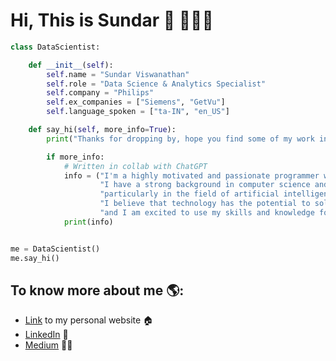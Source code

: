 <!--
**Msundarv/Msundarv** is a ✨ _special_ ✨ repository because its `README.md` (this file) appears on your GitHub profile.

Here are some ideas to get you started:

- 🔭 I’m currently working on ...
- 🌱 I’m currently learning ...
- 👯 I’m looking to collaborate on ...
- 🤔 I’m looking for help with ...
- 💬 Ask me about ...
- 📫 How to reach me: ...
- 😄 Pronouns: ...
- ⚡ Fun fact: ...
-->

# Hi, This is Sundar 👋 🧑🏽‍💻

```python
class DataScientist:

    def __init__(self):
        self.name = "Sundar Viswanathan"
        self.role = "Data Science & Analytics Specialist"
        self.company = "Philips"
        self.ex_companies = ["Siemens", "GetVu"]
        self.language_spoken = ["ta-IN", "en_US"]

    def say_hi(self, more_info=True):
        print("Thanks for dropping by, hope you find some of my work interesting.")

        if more_info:
            # Written in collab with ChatGPT
            info = ("I'm a highly motivated and passionate programmer with a keen interest in using technology to impact the world positively.\n"
                    "I have a strong background in computer science and a deep passion for exploring new technologies, "
                    "particularly in the field of artificial intelligence.\n"
                    "I believe that technology has the potential to solve some of the most pressing problems facing humanity today, "
                    "and I am excited to use my skills and knowledge for the same.")
            print(info)


me = DataScientist()
me.say_hi()
```

## To know more about me 🌎:
- [Link](http://msundarv.com/) to my personal website 🏠
- [LinkedIn](https://www.linkedin.com/in/msundarv) 💼 
- [Medium](https://medium.com/@msundarv) ✍🏽
